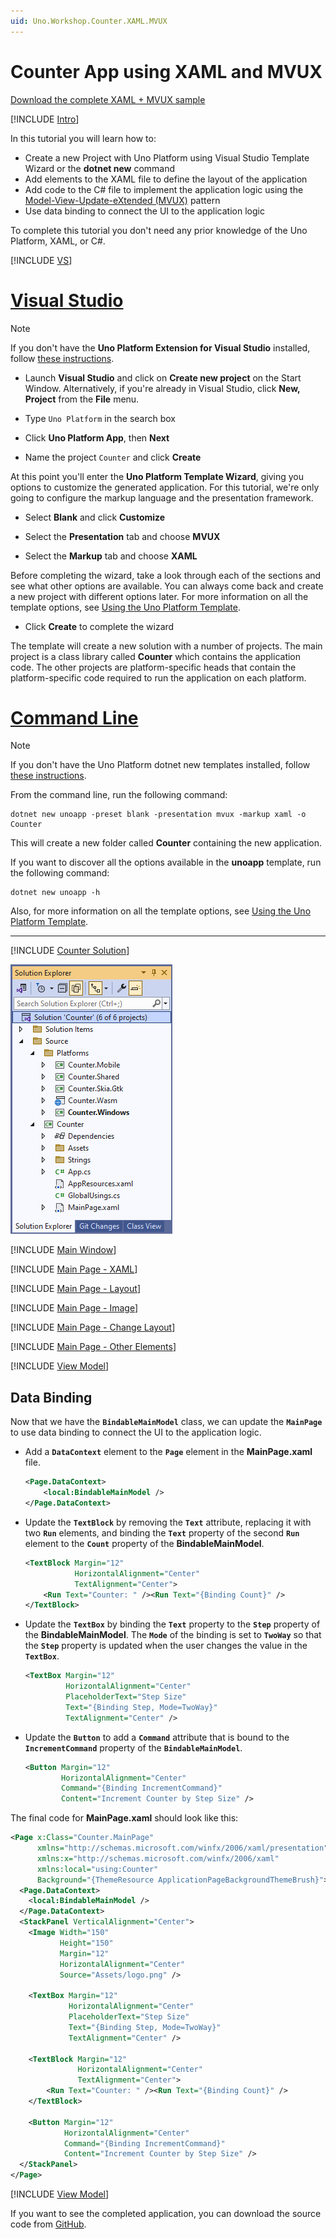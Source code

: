 ```yaml
---
uid: Uno.Workshop.Counter.XAML.MVUX
---
```


# Counter App using XAML and MVUX

[Download the complete XAML + MVUX sample](https://github.com/unoplatform/Uno.GettingStartedTutorial/tree/master/src/Counter/XAML-MVUX)  


[!INCLUDE [Intro](include-intro.md)]

In this tutorial you will learn how to:

- Create a new Project with Uno Platform using Visual Studio Template Wizard or the **dotnet new** command
- Add elements to the XAML file to define the layout of the application
- Add code to the C# file to implement the application logic using the [Model-View-Update-eXtended (MVUX)](xref:Overview.Mvux.Overview) pattern
- Use data binding to connect the UI to the application logic

To complete this tutorial you don't need any prior knowledge of the Uno Platform, XAML, or C#. 

[!INCLUDE [VS](include-create.md)]

# [Visual Studio](#tab/vs)

> [!NOTE] 
> If you don't have the **Uno Platform Extension for Visual Studio** installed, follow [these instructions](xref:Uno.GetStarted.vs2022).

- Launch **Visual Studio** and click on **Create new project** on the Start Window. Alternatively, if you're already in Visual Studio, click **New, Project** from the **File** menu.

- Type `Uno Platform` in the search box

- Click **Uno Platform App**, then **Next**

- Name the project `Counter` and click **Create**

At this point you'll enter the **Uno Platform Template Wizard**, giving you options to customize the generated application. For this tutorial, we're only going to configure the markup language and the presentation framework.

- Select **Blank** and click **Customize**

- Select the **Presentation** tab and choose **MVUX**

- Select the **Markup** tab and choose **XAML**

Before completing the wizard, take a look through each of the sections and see what other options are available. You can always come back and create a new project with different options later. For more information on all the template options, see [Using the Uno Platform Template](xref:Uno.GettingStarted.UsingWizard).

- Click **Create** to complete the wizard

The template will create a new solution with a number of projects. The main project is a class library called **Counter** which contains the application code. The other projects are platform-specific heads that contain the platform-specific code required to run the application on each platform.


# [Command Line](#tab/cli)

> [!NOTE] 
> If you don't have the Uno Platform dotnet new templates installed, follow [these instructions](xref:Uno.GetStarted.dotnet-new).

From the command line, run the following command:

```
dotnet new unoapp -preset blank -presentation mvux -markup xaml -o Counter
```

This will create a new folder called **Counter** containing the new application.

If you want to discover all the options available in the **unoapp** template, run the following command:

```
dotnet new unoapp -h
```

Also, for more information on all the template options, see [Using the Uno Platform Template](xref:Uno.GettingStarted.UsingWizard).


---

[!INCLUDE [Counter Solution](include-solution.md)]


![Counter Solution](Assets/counter-solution-xaml.png) 

[!INCLUDE [Main Window](include-mainwindow.md)]

[!INCLUDE [Main Page - XAML](include-mainpage-xaml.md)]

[!INCLUDE [Main Page - Layout](include-mainpage-layout.md)]

[!INCLUDE [Main Page - Image](include-image-xaml.md)]

[!INCLUDE [Main Page - Change Layout](include-mainpage-change-layout.md)]

[!INCLUDE [Main Page - Other Elements](include-elements-xaml.md)]

[!INCLUDE [View Model](include-mvux.md)]


## Data Binding

Now that we have the **`BindableMainModel`** class, we can update the **`MainPage`** to use data binding to connect the UI to the application logic.

- Add a **`DataContext`** element to the **`Page`** element in the **MainPage.xaml** file.

    ```xml
    <Page.DataContext>
        <local:BindableMainModel />
    </Page.DataContext>
    ```

- Update the **`TextBlock`** by removing the **`Text`** attribute, replacing it with two **`Run`** elements, and binding the **`Text`** property of the second **`Run`** element to the **`Count`** property of the **BindableMainModel**.

    ```xml
    <TextBlock Margin="12"
               HorizontalAlignment="Center"
               TextAlignment="Center">
        <Run Text="Counter: " /><Run Text="{Binding Count}" />
    </TextBlock>
    ```
- Update the **`TextBox`** by binding the **`Text`** property to the **`Step`** property of the **BindableMainModel**. The **`Mode`** of the binding is set to **`TwoWay`** so that the **`Step`** property is updated when the user changes the value in the **`TextBox`**.

    ```xml
    <TextBox Margin="12"
             HorizontalAlignment="Center"
             PlaceholderText="Step Size"
             Text="{Binding Step, Mode=TwoWay}"
             TextAlignment="Center" />
    ```

- Update the **`Button`** to add a **`Command`** attribute that is bound to the **`IncrementCommand`** property of the **`BindableMainModel`**.

    ```xml
    <Button Margin="12"
            HorizontalAlignment="Center"
            Command="{Binding IncrementCommand}"
            Content="Increment Counter by Step Size" />
    ```

The final code for **MainPage.xaml** should look like this:

```xml
<Page x:Class="Counter.MainPage"
      xmlns="http://schemas.microsoft.com/winfx/2006/xaml/presentation"
      xmlns:x="http://schemas.microsoft.com/winfx/2006/xaml"
      xmlns:local="using:Counter"
      Background="{ThemeResource ApplicationPageBackgroundThemeBrush}">
  <Page.DataContext>
    <local:BindableMainModel />
  </Page.DataContext>
  <StackPanel VerticalAlignment="Center">
    <Image Width="150"
           Height="150"
           Margin="12"
           HorizontalAlignment="Center"
           Source="Assets/logo.png" />

    <TextBox Margin="12"
             HorizontalAlignment="Center"
             PlaceholderText="Step Size"
             Text="{Binding Step, Mode=TwoWay}"
             TextAlignment="Center" />

    <TextBlock Margin="12"
               HorizontalAlignment="Center"
               TextAlignment="Center">
        <Run Text="Counter: " /><Run Text="{Binding Count}" />
    </TextBlock>

    <Button Margin="12"
            HorizontalAlignment="Center"
            Command="{Binding IncrementCommand}"
            Content="Increment Counter by Step Size" />
  </StackPanel>
</Page>
```
[!INCLUDE [View Model](include-wrap.md)]

If you want to see the completed application, you can download the source code from [GitHub](https://github.com/unoplatform/Uno.GettingStartedTutorial/tree/master/src/Counter/XAML-MVUX).


